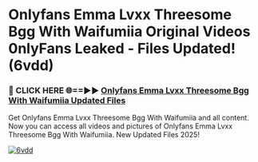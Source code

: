 # Onlyfans Emma Lvxx Threesome Bgg With Waifumiia Original Videos 0nlyFans Leaked - Files Updated! (6vdd)

<h3>🔴 CLICK HERE 🌐==►► <a href="https://tinyurl.com/x26r9saj" rel="nofollow">Onlyfans Emma Lvxx Threesome Bgg With Waifumiia Updated Files</a></h3>

Get Onlyfans Emma Lvxx Threesome Bgg With Waifumiia and all content. Now you can access all videos and pictures of Onlyfans Emma Lvxx Threesome Bgg With Waifumiia. New Updated Files 2025!

[![6vdd](https://i.imgur.com/LkgZPqh.gif)](https://tinyurl.com/x26r9saj)
